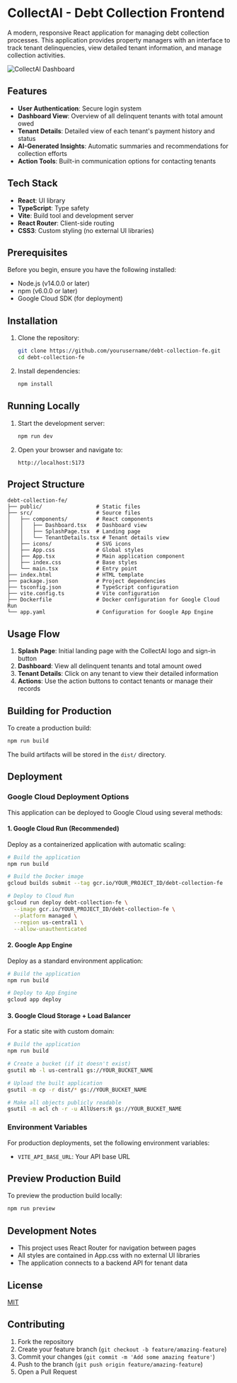 # CollectAI - Debt Collection Frontend

A modern, responsive React application for managing debt collection processes. This application provides property managers with an interface to track tenant delinquencies, view detailed tenant information, and manage collection activities.

![CollectAI Dashboard](https://via.placeholder.com/600x400?text=CollectAI+Dashboard)

## Features

- **User Authentication**: Secure login system
- **Dashboard View**: Overview of all delinquent tenants with total amount owed
- **Tenant Details**: Detailed view of each tenant's payment history and status
- **AI-Generated Insights**: Automatic summaries and recommendations for collection efforts
- **Action Tools**: Built-in communication options for contacting tenants

## Tech Stack

- **React**: UI library
- **TypeScript**: Type safety
- **Vite**: Build tool and development server
- **React Router**: Client-side routing
- **CSS3**: Custom styling (no external UI libraries)

## Prerequisites

Before you begin, ensure you have the following installed:
- Node.js (v14.0.0 or later)
- npm (v6.0.0 or later)
- Google Cloud SDK (for deployment)

## Installation

1. Clone the repository:
   ```bash
   git clone https://github.com/yourusername/debt-collection-fe.git
   cd debt-collection-fe
   ```

2. Install dependencies:
   ```bash
   npm install
   ```

## Running Locally

1. Start the development server:
   ```bash
   npm run dev
   ```

2. Open your browser and navigate to:
   ```
   http://localhost:5173
   ```

## Project Structure

```
debt-collection-fe/
├── public/                 # Static files
├── src/                    # Source files
│   ├── components/         # React components
│   │   ├── Dashboard.tsx   # Dashboard view
│   │   ├── SplashPage.tsx  # Landing page
│   │   └── TenantDetails.tsx # Tenant details view
│   ├── icons/              # SVG icons
│   ├── App.css             # Global styles
│   ├── App.tsx             # Main application component
│   ├── index.css           # Base styles
│   └── main.tsx            # Entry point
├── index.html              # HTML template
├── package.json            # Project dependencies
├── tsconfig.json           # TypeScript configuration
├── vite.config.ts          # Vite configuration
├── Dockerfile              # Docker configuration for Google Cloud Run
└── app.yaml                # Configuration for Google App Engine
```

## Usage Flow

1. **Splash Page**: Initial landing page with the CollectAI logo and sign-in button
2. **Dashboard**: View all delinquent tenants and total amount owed
3. **Tenant Details**: Click on any tenant to view their detailed information
4. **Actions**: Use the action buttons to contact tenants or manage their records

## Building for Production

To create a production build:

```bash
npm run build
```

The build artifacts will be stored in the `dist/` directory.

## Deployment

### Google Cloud Deployment Options

This application can be deployed to Google Cloud using several methods:

#### 1. Google Cloud Run (Recommended)

Deploy as a containerized application with automatic scaling:

```bash
# Build the application
npm run build

# Build the Docker image
gcloud builds submit --tag gcr.io/YOUR_PROJECT_ID/debt-collection-fe

# Deploy to Cloud Run
gcloud run deploy debt-collection-fe \
  --image gcr.io/YOUR_PROJECT_ID/debt-collection-fe \
  --platform managed \
  --region us-central1 \
  --allow-unauthenticated
```

#### 2. Google App Engine

Deploy as a standard environment application:

```bash
# Build the application
npm run build

# Deploy to App Engine
gcloud app deploy
```

#### 3. Google Cloud Storage + Load Balancer

For a static site with custom domain:

```bash
# Build the application
npm run build

# Create a bucket (if it doesn't exist)
gsutil mb -l us-central1 gs://YOUR_BUCKET_NAME

# Upload the built application
gsutil -m cp -r dist/* gs://YOUR_BUCKET_NAME

# Make all objects publicly readable
gsutil -m acl ch -r -u AllUsers:R gs://YOUR_BUCKET_NAME
```

### Environment Variables

For production deployments, set the following environment variables:

- `VITE_API_BASE_URL`: Your API base URL

## Preview Production Build

To preview the production build locally:

```bash
npm run preview
```

## Development Notes

- This project uses React Router for navigation between pages
- All styles are contained in App.css with no external UI libraries
- The application connects to a backend API for tenant data

## License

[MIT](LICENSE)

## Contributing

1. Fork the repository
2. Create your feature branch (`git checkout -b feature/amazing-feature`)
3. Commit your changes (`git commit -m 'Add some amazing feature'`)
4. Push to the branch (`git push origin feature/amazing-feature`)
5. Open a Pull Request

